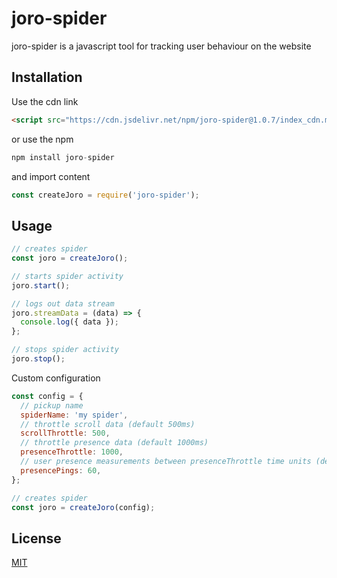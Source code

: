 # joro-spider

joro-spider is a javascript tool for tracking user behaviour on the website

## Installation

Use the cdn link

```html
<script src="https://cdn.jsdelivr.net/npm/joro-spider@1.0.7/index_cdn.min.js"></script>
```

or use the npm

```javascript
npm install joro-spider
```
and import content
```javascript
const createJoro = require('joro-spider');
```

## Usage

```javascript
// creates spider
const joro = createJoro();

// starts spider activity
joro.start();

// logs out data stream
joro.streamData = (data) => {
  console.log({ data });
};

// stops spider activity
joro.stop();
```

Custom configuration

```javascript
const config = {
  // pickup name
  spiderName: 'my spider',
  // throttle scroll data (default 500ms)
  scrollThrottle: 500,
  // throttle presence data (default 1000ms)
  presenceThrottle: 1000,
  // user presence measurements between presenceThrottle time units (default 60 pings)
  presencePings: 60,
};

// creates spider
const joro = createJoro(config);
```

## License
[MIT](https://choosealicense.com/licenses/mit/)

